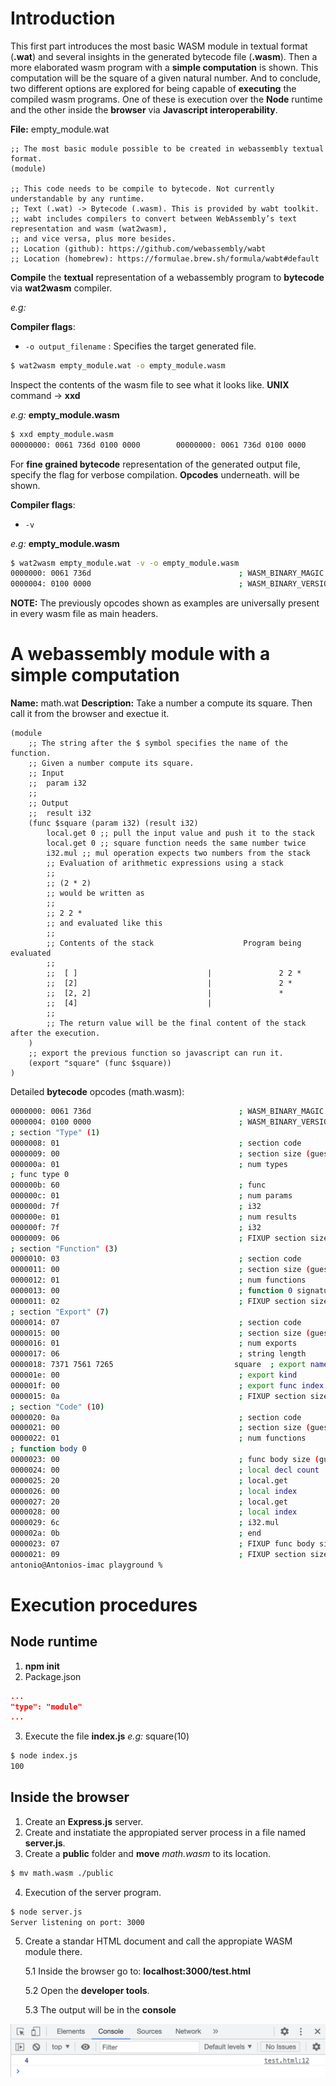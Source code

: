 # Introduction

This first part introduces the most basic WASM module in textual format (**.wat**) and several insights in the generated bytecode file (**.wasm**). Then a more elaborated wasm program with a **simple computation** is shown. This computation will be the square of a given natural number. And to conclude, two different options are explored for being capable of **executing** the compiled wasm programs. One of these is execution over the **Node** runtime and the other inside the **browser** via **Javascript interoperability**.

**File:** empty_module.wat

```wasm
;; The most basic module possible to be created in webassembly textual format.
(module)

;; This code needs to be compile to bytecode. Not currently understandable by any runtime.
;; Text (.wat) -> Bytecode (.wasm). This is provided by wabt toolkit.
;; wabt includes compilers to convert between WebAssembly’s text representation and wasm (wat2wasm),
;; and vice versa, plus more besides.
;; Location (github): https://github.com/webassembly/wabt
;; Location (homebrew): https://formulae.brew.sh/formula/wabt#default

```

**Compile** the **textual** representation of a webassembly program to **bytecode** via **wat2wasm** compiler. 

_e.g:_ 

**Compiler flags**:

- `-o output_filename` : Specifies the target generated file.

```bash
$ wat2wasm empty_module.wat -o empty_module.wasm
```

Inspect the contents of the wasm file to see what it looks like. **UNIX** command -> **xxd**

_e.g:_ **empty_module.wasm**

```bash
$ xxd empty_module.wasm
00000000: 0061 736d 0100 0000        00000000: 0061 736d 0100 0000                      .asm....
```

For **fine grained bytecode** representation of the generated output file, specify the flag for verbose compilation. **Opcodes** underneath. will be shown.

**Compiler flags**:

- `-v`

_e.g:_ **empty_module.wasm**

```bash
$ wat2wasm empty_module.wat -v -o empty_module.wasm
0000000: 0061 736d                                 ; WASM_BINARY_MAGIC
0000004: 0100 0000                                 ; WASM_BINARY_VERSION
```
**NOTE:** The previously opcodes shown as examples are universally present in every wasm file as main headers.



# A webassembly module with a simple computation

**Name:** math.wat
**Description:** Take a number a compute its square. Then call it from the browser and exectue it.

```
(module
    ;; The string after the $ symbol specifies the name of the function.
    ;; Given a number compute its square.
    ;; Input
    ;;  param i32
    ;;
    ;; Output
    ;;  result i32
    (func $square (param i32) (result i32)
        local.get 0 ;; pull the input value and push it to the stack
        local.get 0 ;; square function needs the same number twice
        i32.mul ;; mul operation expects two numbers from the stack
        ;; Evaluation of arithmetic expressions using a stack
        ;;
        ;; (2 * 2)
        ;; would be written as
        ;;
        ;; 2 2 *
        ;; and evaluated like this
        ;;
        ;; Contents of the stack                    Program being evaluated
        ;;
        ;;  [ ]                             |               2 2 *
        ;;  [2]                             |               2 *
        ;;  [2, 2]                          |               *
        ;;  [4]                             |
        ;;
        ;; The return value will be the final content of the stack after the execution.
    )
    ;; export the previous function so javascript can run it.
    (export "square" (func $square))
)
```

Detailed **bytecode** opcodes (math.wasm):

```bash
0000000: 0061 736d                                 ; WASM_BINARY_MAGIC
0000004: 0100 0000                                 ; WASM_BINARY_VERSION
; section "Type" (1)
0000008: 01                                        ; section code
0000009: 00                                        ; section size (guess)
000000a: 01                                        ; num types
; func type 0
000000b: 60                                        ; func
000000c: 01                                        ; num params
000000d: 7f                                        ; i32
000000e: 01                                        ; num results
000000f: 7f                                        ; i32
0000009: 06                                        ; FIXUP section size
; section "Function" (3)
0000010: 03                                        ; section code
0000011: 00                                        ; section size (guess)
0000012: 01                                        ; num functions
0000013: 00                                        ; function 0 signature index
0000011: 02                                        ; FIXUP section size
; section "Export" (7)
0000014: 07                                        ; section code
0000015: 00                                        ; section size (guess)
0000016: 01                                        ; num exports
0000017: 06                                        ; string length
0000018: 7371 7561 7265                           square  ; export name
000001e: 00                                        ; export kind
000001f: 00                                        ; export func index
0000015: 0a                                        ; FIXUP section size
; section "Code" (10)
0000020: 0a                                        ; section code
0000021: 00                                        ; section size (guess)
0000022: 01                                        ; num functions
; function body 0
0000023: 00                                        ; func body size (guess)
0000024: 00                                        ; local decl count
0000025: 20                                        ; local.get
0000026: 00                                        ; local index
0000027: 20                                        ; local.get
0000028: 00                                        ; local index
0000029: 6c                                        ; i32.mul
000002a: 0b                                        ; end
0000023: 07                                        ; FIXUP func body size
0000021: 09                                        ; FIXUP section size
antonio@Antonios-imac playground %
```


# Execution procedures

## Node runtime

1. **npm init**
2. Package.json
```json
...
"type": "module"
...
```

3. Execute the file **index.js**
_e.g:_ square(10)
```bash
$ node index.js
100
```

## Inside the browser

1. Create an **Express.js** server.
2. Create and instatiate the appropiated server process in a file named **server.js**.
3. Create a **public** folder and **move** _math.wasm_ to its location.
```bash
$ mv math.wasm ./public
```

4. Execution of the server program.
```bash
$ node server.js
Server listening on port: 3000
```

5. Create a standar HTML document and call the appropiate WASM module there.

   5.1 Inside the browser go to: **localhost:3000/test.html**

   5.2 Open the **developer tools**.

   5.3 The output will be in the **console**

![wasm_square_browser](../docs/img/wasm_square_browser.png)

